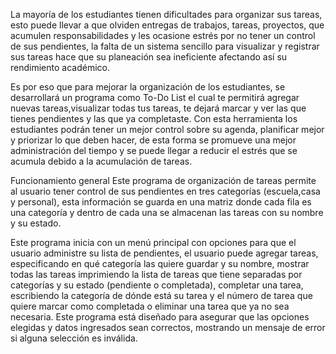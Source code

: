 La mayoría de los estudiantes tienen dificultades para organizar sus tareas, esto puede llevar a que olviden entregas de trabajos, tareas, proyectos, 
que acumulen responsabilidades y les ocasione estrés por no tener un control de sus pendientes, 
la falta de un sistema sencillo para visualizar y registrar sus tareas hace que su planeación sea ineficiente afectando así su rendimiento académico. 

Es por eso que para mejorar la organización de los estudiantes, se desarrollará un programa como To-Do List el cual te permitirá agregar nuevas tareas,visualizar todas tus tareas, 
te dejará marcar y ver las que tienes pendientes y las que ya completaste. 
Con esta herramienta los estudiantes podrán tener un mejor control sobre su agenda, planificar mejor y priorizar lo que deben hacer, de esta forma se promueve una mejor administración 
del tiempo y se puede llegar a reducir el estrés que se acumula debido a la acumulación de tareas. 

Funcionamiento general
Este programa de organización de tareas permite al usuario tener control de sus pendientes en tres categorías 
(escuela,casa y personal), esta información se guarda en una matriz donde cada fila es una categoría y dentro de cada una 
se almacenan las tareas con su nombre y su estado. 

Este programa inicia con un menú principal con opciones para que el usuario administre su lista de pendientes, el usuario puede agregar tareas, especificando en qué categoría las quiere guardar y su nombre, mostrar todas las tareas imprimiendo la lista de tareas que tiene separadas por categorías y su estado (pendiente o completada), completar una tarea, escribiendo la categoría de dónde está su tarea y el número de tarea que quiere marcar como completada o eliminar una tarea que ya no sea necesaria. Este programa está diseñado para asegurar que las opciones elegidas y datos ingresados sean correctos, mostrando un mensaje de error si alguna selección es inválida. 
